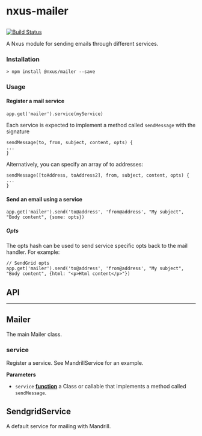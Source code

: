 # nxus-mailer

## 

[![Build Status](https://travis-ci.org/nxus/mailer.svg?branch=master)](https://travis-ci.org/nxus/mailer)

A Nxus module for sending emails through different services. 

### Installation

    > npm install @nxus/mailer --save

### Usage

#### Register a mail service

    app.get('mailer').service(myService)

Each service is expected to implement a method called `sendMessage` with the signature

    sendMessage(to, from, subject, content, opts) {
    ...
    }

Alternatively, you can specify an array of to addresses:

    sendMessage([toAddress, toAddress2], from, subject, content, opts) {
    ...
    }

#### Send an email using a service

    app.get('mailer').send('to@address', 'from@address', "My subject", "Body content", {some: opts})

##### Opts

The opts hash can be used to send service specific opts back to the mail handler.  For example:

    // SendGrid opts
    app.get('mailer').send('to@address', 'from@address', "My subject", "Body content", {html: "<p>Html content</p>"})

## API

* * *

## Mailer

The main Mailer class.

### service

Register a service.  See MandrillService for an example.

**Parameters**

-   `service` **[function](https://developer.mozilla.org/en-US/docs/Web/JavaScript/Reference/Statements/function)** a Class or callable that implements a method called `sendMessage`.

## SendgridService

A default service for mailing with Mandrill.
